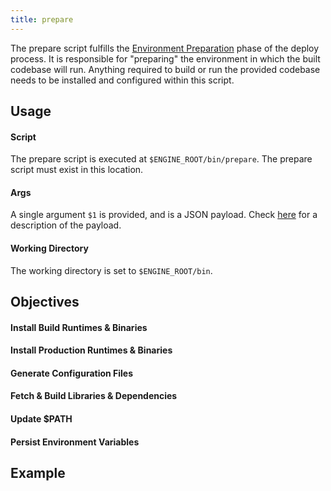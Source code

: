```yaml
---
title: prepare
---
```


The prepare script fulfills the [Environment Preparation](/engines/how-engines-work#environment-preparation) phase of the deploy process. It is responsible for "preparing" the environment in which the built codebase will run. Anything required to build or run the provided codebase needs to be installed and configured within this script.

## Usage

#### Script

The prepare script is executed at `$ENGINE_ROOT/bin/prepare`. The prepare script must exist in this location.

#### Args

A single argument `$1` is provided, and is a JSON payload. Check [here](/engines/scripts/#payload) for a description of the payload.

#### Working Directory

The working directory is set to `$ENGINE_ROOT/bin`.

## Objectives

#### Install Build Runtimes & Binaries

#### Install Production Runtimes & Binaries

#### Generate Configuration Files

#### Fetch & Build Libraries & Dependencies

#### Update $PATH

#### Persist Environment Variables

## Example
